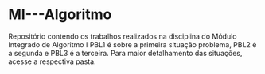 # MI---Algoritmo
Repositório contendo os trabalhos realizados na disciplina do Módulo Integrado de Algoritmo I
PBL1 é sobre a primeira situação problema, PBL2 é a segunda e PBL3 é a terceira. Para maior detalhamento das situações, acesse a respectiva pasta. 
